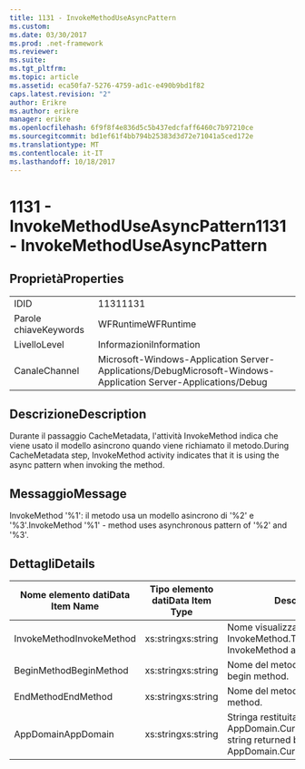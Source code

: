 ```yaml
---
title: 1131 - InvokeMethodUseAsyncPattern
ms.custom: 
ms.date: 03/30/2017
ms.prod: .net-framework
ms.reviewer: 
ms.suite: 
ms.tgt_pltfrm: 
ms.topic: article
ms.assetid: eca50fa7-5276-4759-ad1c-e490b9bd1f82
caps.latest.revision: "2"
author: Erikre
ms.author: erikre
manager: erikre
ms.openlocfilehash: 6f9f8f4e836d5c5b437edcfaff6460c7b97210ce
ms.sourcegitcommit: bd1ef61f4bb794b25383d3d72e71041a5ced172e
ms.translationtype: MT
ms.contentlocale: it-IT
ms.lasthandoff: 10/18/2017
---
```

# <a name="1131---invokemethoduseasyncpattern"></a><span data-ttu-id="65dbf-102">1131 - InvokeMethodUseAsyncPattern</span><span class="sxs-lookup"><span data-stu-id="65dbf-102">1131 - InvokeMethodUseAsyncPattern</span></span>
## <a name="properties"></a><span data-ttu-id="65dbf-103">Proprietà</span><span class="sxs-lookup"><span data-stu-id="65dbf-103">Properties</span></span>  
  
|||  
|-|-|  
|<span data-ttu-id="65dbf-104">ID</span><span class="sxs-lookup"><span data-stu-id="65dbf-104">ID</span></span>|<span data-ttu-id="65dbf-105">1131</span><span class="sxs-lookup"><span data-stu-id="65dbf-105">1131</span></span>|  
|<span data-ttu-id="65dbf-106">Parole chiave</span><span class="sxs-lookup"><span data-stu-id="65dbf-106">Keywords</span></span>|<span data-ttu-id="65dbf-107">WFRuntime</span><span class="sxs-lookup"><span data-stu-id="65dbf-107">WFRuntime</span></span>|  
|<span data-ttu-id="65dbf-108">Livello</span><span class="sxs-lookup"><span data-stu-id="65dbf-108">Level</span></span>|<span data-ttu-id="65dbf-109">Informazioni</span><span class="sxs-lookup"><span data-stu-id="65dbf-109">Information</span></span>|  
|<span data-ttu-id="65dbf-110">Canale</span><span class="sxs-lookup"><span data-stu-id="65dbf-110">Channel</span></span>|<span data-ttu-id="65dbf-111">Microsoft-Windows-Application Server-Applications/Debug</span><span class="sxs-lookup"><span data-stu-id="65dbf-111">Microsoft-Windows-Application Server-Applications/Debug</span></span>|  
  
## <a name="description"></a><span data-ttu-id="65dbf-112">Descrizione</span><span class="sxs-lookup"><span data-stu-id="65dbf-112">Description</span></span>  
 <span data-ttu-id="65dbf-113">Durante il passaggio CacheMetadata, l'attività InvokeMethod indica che viene usato il modello asincrono quando viene richiamato il metodo.</span><span class="sxs-lookup"><span data-stu-id="65dbf-113">During CacheMetadata step, InvokeMethod activity indicates that it is using the async pattern when invoking the method.</span></span>  
  
## <a name="message"></a><span data-ttu-id="65dbf-114">Messaggio</span><span class="sxs-lookup"><span data-stu-id="65dbf-114">Message</span></span>  
 <span data-ttu-id="65dbf-115">InvokeMethod '%1': il metodo usa un modello asincrono di '%2' e '%3'.</span><span class="sxs-lookup"><span data-stu-id="65dbf-115">InvokeMethod '%1' - method uses asynchronous pattern of '%2' and '%3'.</span></span>  
  
## <a name="details"></a><span data-ttu-id="65dbf-116">Dettagli</span><span class="sxs-lookup"><span data-stu-id="65dbf-116">Details</span></span>  
  
|<span data-ttu-id="65dbf-117">Nome elemento dati</span><span class="sxs-lookup"><span data-stu-id="65dbf-117">Data Item Name</span></span>|<span data-ttu-id="65dbf-118">Tipo elemento dati</span><span class="sxs-lookup"><span data-stu-id="65dbf-118">Data Item Type</span></span>|<span data-ttu-id="65dbf-119">Descrizione</span><span class="sxs-lookup"><span data-stu-id="65dbf-119">Description</span></span>|  
|--------------------|--------------------|-----------------|  
|<span data-ttu-id="65dbf-120">InvokeMethod</span><span class="sxs-lookup"><span data-stu-id="65dbf-120">InvokeMethod</span></span>|<span data-ttu-id="65dbf-121">xs:string</span><span class="sxs-lookup"><span data-stu-id="65dbf-121">xs:string</span></span>|<span data-ttu-id="65dbf-122">Nome visualizzato dell'attività InvokeMethod.</span><span class="sxs-lookup"><span data-stu-id="65dbf-122">The display name of the InvokeMethod activity.</span></span>|  
|<span data-ttu-id="65dbf-123">BeginMethod</span><span class="sxs-lookup"><span data-stu-id="65dbf-123">BeginMethod</span></span>|<span data-ttu-id="65dbf-124">xs:string</span><span class="sxs-lookup"><span data-stu-id="65dbf-124">xs:string</span></span>|<span data-ttu-id="65dbf-125">Nome del metodo Begin.</span><span class="sxs-lookup"><span data-stu-id="65dbf-125">The name of the begin method.</span></span>|  
|<span data-ttu-id="65dbf-126">EndMethod</span><span class="sxs-lookup"><span data-stu-id="65dbf-126">EndMethod</span></span>|<span data-ttu-id="65dbf-127">xs:string</span><span class="sxs-lookup"><span data-stu-id="65dbf-127">xs:string</span></span>|<span data-ttu-id="65dbf-128">Nome del metodo End.</span><span class="sxs-lookup"><span data-stu-id="65dbf-128">The name of the end method.</span></span>|  
|<span data-ttu-id="65dbf-129">AppDomain</span><span class="sxs-lookup"><span data-stu-id="65dbf-129">AppDomain</span></span>|<span data-ttu-id="65dbf-130">xs:string</span><span class="sxs-lookup"><span data-stu-id="65dbf-130">xs:string</span></span>|<span data-ttu-id="65dbf-131">Stringa restituita da AppDomain.CurrentDomain.FriendlyName.</span><span class="sxs-lookup"><span data-stu-id="65dbf-131">The string returned by AppDomain.CurrentDomain.FriendlyName.</span></span>|
